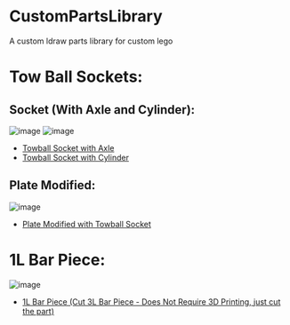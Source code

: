 # CustomPartsLibrary
A custom ldraw parts library for custom lego

# Tow Ball Sockets:

## Socket (With Axle and Cylinder):
![image](https://github.com/anonhostpi/CustomPartsLibrary/assets/130698314/7282c50f-3648-4962-85d1-d82205034c15)
![image](https://github.com/anonhostpi/CustomPartsLibrary/assets/130698314/bef52b40-d728-48f7-9e97-eabe8bfd1a1d)

- [Towball Socket with Axle](https://github.com/anonhostpi/CustomPartsLibrary/blob/main/TowballSocketAxle.dat)
- [Towball Socket with Cylinder](https://github.com/anonhostpi/CustomPartsLibrary/blob/main/TowballSocketCylinder.dat)

## Plate Modified:
![image](https://github.com/anonhostpi/CustomPartsLibrary/assets/130698314/5db91e26-d00b-4354-b728-da5d67de0e12)

- [Plate Modified with Towball Socket](https://github.com/anonhostpi/CustomPartsLibrary/blob/main/TowballSocketPlateModified.dat)

# 1L Bar Piece:
![image](https://github.com/anonhostpi/CustomPartsLibrary/assets/130698314/ec629666-de6d-419e-82b2-127b38216e00)

- [1L Bar Piece (Cut 3L Bar Piece - Does Not Require 3D Printing, just cut the part)](https://github.com/anonhostpi/CustomPartsLibrary/blob/main/Bar%20%20%201L%20(Cut%20Bar%203L).dat)
